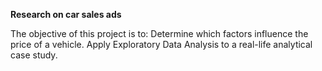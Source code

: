 **Research on car sales ads**

The objective of this project is to:
     Determine which factors influence the price of a vehicle.
     Apply Exploratory Data Analysis to a real-life analytical case study.
